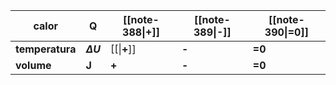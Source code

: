 | calor           | Q              | [[note-388\|+]] | [[note-389\|-]] | [[note-390\|=0]] |
| --------------- | -------------- | --------------- | --------------- | ---------------- |
| **temperatura** | **$\Delta U$** | [[\|**+**]]     | **-**           | **=0**           |
| **volume**      | **J**          | **+**           | **-**           | **=0**           |
